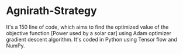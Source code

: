 # Agnirath-Strategy
It's a 150 line of code, which aims to find the optimized value of the objective function [Power used by a solar car] using Adam optimizer gradient descent algorithm. It's coded in Python using Tensor flow and NumPy. 
